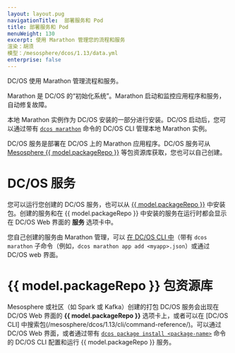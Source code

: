 ```yaml
---
layout: layout.pug
navigationTitle:  部署服务和 Pod
title: 部署服务和 Pod
menuWeight: 130
excerpt: 使用 Marathon 管理您的流程和服务
渲染：胡须
模型：/mesosphere/dcos/1.13/data.yml
enterprise: false
---
```


DC/OS 使用 Marathon 管理流程和服务。

Marathon 是 DC/OS 的“初始化系统”。Marathon 启动和监控应用程序和服务，自动修复故障。

本地 Marathon 实例作为 DC/OS 安装的一部分进行安装。DC/OS 启动后，您可以通过带有 [`dcos marathon`](/mesosphere/dcos/1.13/cli/command-reference/dcos-marathon/) 命令的 DC/OS CLI 管理本地 Marathon 实例。

DC/OS 服务是部署在 DC/OS 上的 Marathon 应用程序。DC/OS 服务可从 [Mesosphere {{ model.packageRepo }}](/mesosphere/dcos/1.13/overview/concepts/#mesosphere-universe) 等包资源库获取，您也可以自己创建。

# DC/OS 服务

您可以运行您创建的 DC/OS 服务，也可以从 [{{ model.packageRepo }}](/mesosphere/dcos/1.13/gui/catalog/) 中安装包。创建的服务和在 {{ model.packageRepo }} 中安装的服务在运行时都会显示在 DC/OS Web 界面的 **服务** 选项卡中。

您自己创建的服务由 Marathon 管理，可以 [在 DC/OS CLI 中](/mesosphere/dcos/1.13/cli/command-reference/)（带有 `dcos marathon` 子命令（例如，`dcos marathon app add <myapp>.json`）或通过 DC/OS web 界面。

# {{ model.packageRepo }} 包资源库
Mesosphere 或社区（如 Spark 或 Kafka）创建的打包 DC/OS 服务会出现在 DC/OS Web 界面的 **{{ model.packageRepo }}** 选项卡上，或者可以在 [DC/OS CLI] 中搜索包(/mesosphere/dcos/1.13/cli/command-reference/)。可以通过 DC/OS Web 界面，或者通过带有 [`dcos package install <package-name>`](/mesosphere/dcos/1.13/cli/command-reference/dcos-package/dcos-package-install/) 命令的 DC/OS CLI 配置和运行 {{ model.packageRepo }} 服务。
